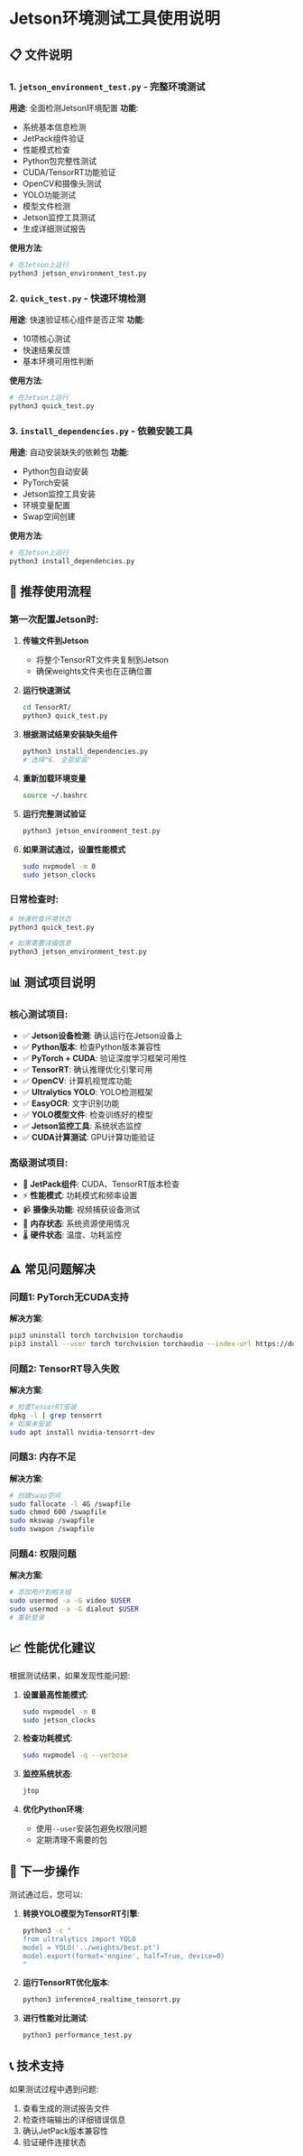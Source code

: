 # Jetson环境测试工具使用说明

## 📋 文件说明

### 1. `jetson_environment_test.py` - 完整环境测试
**用途**: 全面检测Jetson环境配置
**功能**: 
- 系统基本信息检测
- JetPack组件验证
- 性能模式检查
- Python包完整性测试
- CUDA/TensorRT功能验证
- OpenCV和摄像头测试
- YOLO功能测试
- 模型文件检测
- Jetson监控工具测试
- 生成详细测试报告

**使用方法**:
```bash
# 在Jetson上运行
python3 jetson_environment_test.py
```

### 2. `quick_test.py` - 快速环境检测
**用途**: 快速验证核心组件是否正常
**功能**:
- 10项核心测试
- 快速结果反馈
- 基本环境可用性判断

**使用方法**:
```bash
# 在Jetson上运行
python3 quick_test.py
```

### 3. `install_dependencies.py` - 依赖安装工具
**用途**: 自动安装缺失的依赖包
**功能**:
- Python包自动安装
- PyTorch安装
- Jetson监控工具安装
- 环境变量配置
- Swap空间创建

**使用方法**:
```bash
# 在Jetson上运行
python3 install_dependencies.py
```

## 🚀 推荐使用流程

### 第一次配置Jetson时:

1. **传输文件到Jetson**
   - 将整个TensorRT文件夹复制到Jetson
   - 确保weights文件夹也在正确位置

2. **运行快速测试**
   ```bash
   cd TensorRT/
   python3 quick_test.py
   ```

3. **根据测试结果安装缺失组件**
   ```bash
   python3 install_dependencies.py
   # 选择"6. 全部安装"
   ```

4. **重新加载环境变量**
   ```bash
   source ~/.bashrc
   ```

5. **运行完整测试验证**
   ```bash
   python3 jetson_environment_test.py
   ```

6. **如果测试通过，设置性能模式**
   ```bash
   sudo nvpmodel -m 0
   sudo jetson_clocks
   ```

### 日常检查时:

```bash
# 快速检查环境状态
python3 quick_test.py

# 如果需要详细信息
python3 jetson_environment_test.py
```

## 📊 测试项目说明

### 核心测试项目:
- ✅ **Jetson设备检测**: 确认运行在Jetson设备上
- ✅ **Python版本**: 检查Python版本兼容性
- ✅ **PyTorch + CUDA**: 验证深度学习框架可用性
- ✅ **TensorRT**: 确认推理优化引擎可用
- ✅ **OpenCV**: 计算机视觉库功能
- ✅ **Ultralytics YOLO**: YOLO检测框架
- ✅ **EasyOCR**: 文字识别功能
- ✅ **YOLO模型文件**: 检查训练好的模型
- ✅ **Jetson监控工具**: 系统状态监控
- ✅ **CUDA计算测试**: GPU计算功能验证

### 高级测试项目:
- 🔧 **JetPack组件**: CUDA、TensorRT版本检查
- ⚡ **性能模式**: 功耗模式和频率设置
- 📹 **摄像头功能**: 视频捕获设备测试
- 💾 **内存状态**: 系统资源使用情况
- 🌡️ **硬件状态**: 温度、功耗监控

## ⚠️ 常见问题解决

### 问题1: PyTorch无CUDA支持
**解决方案**:
```bash
pip3 uninstall torch torchvision torchaudio
pip3 install --user torch torchvision torchaudio --index-url https://download.pytorch.org/whl/cu118
```

### 问题2: TensorRT导入失败
**解决方案**:
```bash
# 检查TensorRT安装
dpkg -l | grep tensorrt
# 如果未安装
sudo apt install nvidia-tensorrt-dev
```

### 问题3: 内存不足
**解决方案**:
```bash
# 创建swap空间
sudo fallocate -l 4G /swapfile
sudo chmod 600 /swapfile
sudo mkswap /swapfile
sudo swapon /swapfile
```

### 问题4: 权限问题
**解决方案**:
```bash
# 添加用户到相关组
sudo usermod -a -G video $USER
sudo usermod -a -G dialout $USER
# 重新登录
```

## 📈 性能优化建议

根据测试结果，如果发现性能问题:

1. **设置最高性能模式**:
   ```bash
   sudo nvpmodel -m 0
   sudo jetson_clocks
   ```

2. **检查功耗模式**:
   ```bash
   sudo nvpmodel -q --verbose
   ```

3. **监控系统状态**:
   ```bash
   jtop
   ```

4. **优化Python环境**:
   - 使用`--user`安装包避免权限问题
   - 定期清理不需要的包

## 🎯 下一步操作

测试通过后，您可以:

1. **转换YOLO模型为TensorRT引擎**:
   ```bash
   python3 -c "
   from ultralytics import YOLO
   model = YOLO('../weights/best.pt')
   model.export(format='engine', half=True, device=0)
   "
   ```

2. **运行TensorRT优化版本**:
   ```bash
   python3 inference4_realtime_tensorrt.py
   ```

3. **进行性能对比测试**:
   ```bash
   python3 performance_test.py
   ```

## 📞 技术支持

如果测试过程中遇到问题:
1. 查看生成的测试报告文件
2. 检查终端输出的详细错误信息
3. 确认JetPack版本兼容性
4. 验证硬件连接状态 